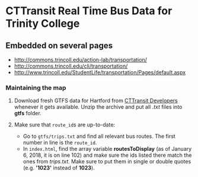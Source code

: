 # CTTransit Real Time Bus Data for Trinity College

## Embedded on several pages
- http://commons.trincoll.edu/action-lab/transportation/
- http://commons.trincoll.edu/cli/transportation/
- http://www.trincoll.edu/StudentLife/transportation/Pages/default.aspx

### Maintaining the map
1. Download fresh GTFS data for Hartford from [CTTransit Developers](https://www.cttransit.com/about/developers) whenever it gets available. Unzip the archive and put all *.txt* files into **gtfs** folder.

1. Make sure that `route_id`s are up-to-date:
    * Go to `gtfs/trips.txt` and find all relevant bus routes. The first number in line is the `route_id`.
    * In `index.html`, find the array variable **routesToDisplay** (as of January 6, 2018, it is on line 102) and make sure the ids listed there match the ones from *trips.txt*. Make sure to put them in single or double quotes (e.g. **'1023'** instead of **1023**).

